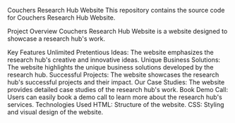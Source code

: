 Couchers Research Hub Website
This repository contains the source code for Couchers Research Hub Website.

Project Overview
Couchers Research Hub Website is a website designed to showcase a research hub's work.

Key Features
Unlimited Pretentious Ideas: The website emphasizes the research hub's creative and innovative ideas.
Unique Business Solutions: The website highlights the unique business solutions developed by the research hub.
Successful Projects: The website showcases the research hub's successful projects and their impact.
Our Case Studies: The website provides detailed case studies of the research hub's work.
Book Demo Call: Users can easily book a demo call to learn more about the research hub's services.
Technologies Used
HTML: Structure of the website.
CSS: Styling and visual design of the website.
